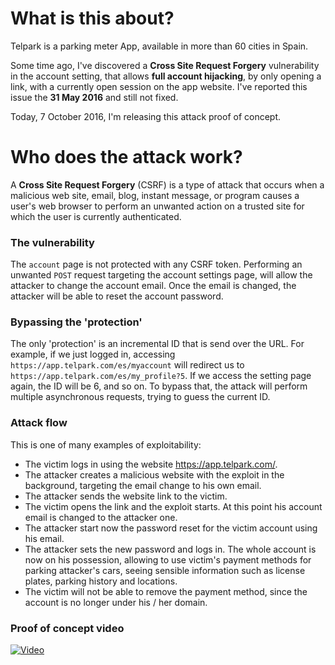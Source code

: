 # What is this about?

Telpark is a parking meter App, available in more than 60 cities in Spain.

Some time ago, I've discovered a **Cross Site Request Forgery** vulnerability in the account setting, that allows **full account hijacking**, by only opening a link, with a currently open session on the app website.
I've reported this issue the **31 May 2016** and still not fixed.

Today, 7 October 2016, I'm releasing this attack proof of concept.

# Who does the attack work?

A **Cross Site Request Forgery** (CSRF) is a type of attack that occurs when a malicious web site, email, blog, instant message, or program causes a user's web browser to perform an unwanted action on a trusted site for which the user is currently authenticated.

### The vulnerability

The `account` page is not protected with any CSRF token. Performing an unwanted `POST` request targeting the account settings page, will allow the attacker to change the account email.
Once the email is changed, the attacker will be able to reset the account password.

### Bypassing the 'protection'
The only 'protection' is an incremental ID that is send over the URL.
For example, if we just logged in, accessing `https://app.telpark.com/es/myaccount` will redirect us to `https://app.telpark.com/es/my_profile?5`. If we access the setting page again, the ID will be 6, and so on.
To bypass that, the attack will perform multiple asynchronous requests, trying to guess the current ID.

### Attack flow
This is one of many examples of exploitability:
- The victim logs in using the website https://app.telpark.com/.
- The attacker creates a malicious website with the exploit in the background, targeting the email change to his own email.
- The attacker sends the website link to the victim.
- The victim opens the link and the exploit starts. At this point his account email is changed to the attacker one.
- The attacker start now the password reset for the victim account using his email.
- The attacker sets the new password and logs in. The whole account is now on his possession, allowing to use victim's payment methods for parking attacker's cars, seeing sensible information such as license plates, parking history and locations.
- The victim will not be able to remove the payment method, since the account is no longer under his / her domain.


### Proof of concept video
[![Video](http://i.imgur.com/56EDm3x.png)](http://webm.land/media/tmp/b569677b-82e0-42fc-a7ca-1d93fb50f6d9.webm)
